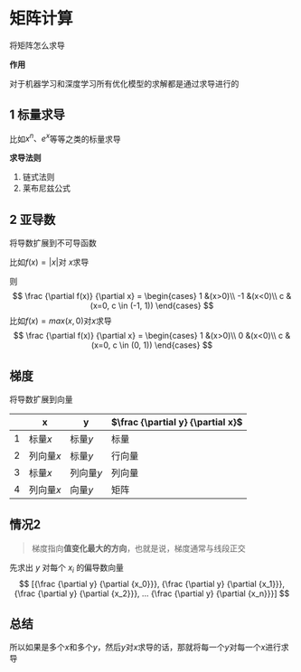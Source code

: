 # 矩阵计算

将矩阵怎么求导

**作用**

对于机器学习和深度学习所有优化模型的求解都是通过求导进行的

## 1 标量求导

比如$x^n、e^x$等等之类的标量求导

**求导法则**

1.   链式法则
2.   莱布尼兹公式

## 2 亚导数

将导数扩展到不可导函数

比如$f(x) = |x|$对 $x$求导

则
$$
\frac {\partial f(x)} {\partial x} = 
\begin{cases}
1 &(x>0)\\
-1 &(x<0)\\
c &(x=0, c \in (-1, 1))
\end{cases}
$$
比如$f(x) = max(x,0)$对$x$求导
$$
\frac {\partial f(x)} {\partial x} = 
\begin{cases}
1 &(x>0)\\
0 &(x<0)\\
c &(x=0, c \in (0, 1))
\end{cases}
$$

## 梯度

将导数扩展到向量

|      | x         | y         | $\frac {\partial y} {\partial x}$ |
| ---- | --------- | --------- | --------------------------------- |
| 1    | 标量$x$   | 标量$y$   | 标量                              |
| 2    | 列向量$x$ | 标量$y$   | 行向量                            |
| 3    | 标量$x$   | 列向量$y$ | 列向量                            |
| 4    | 列向量$x$ | 向量$y$   | 矩阵                              |

## 情况2

>    梯度指向**值变化最大的方向**，也就是说，梯度通常与线段正交

先求出 $y$ 对每个 $x_i$ 的偏导数向量
$$
[{\frac {\partial y} {\partial {x_0}}}, {\frac {\partial y} {\partial {x_1}}},{\frac {\partial y} {\partial {x_2}}}, ... {\frac {\partial y} {\partial {x_n}}}]
$$

## 总结

所以如果是多个$x$和多个$y$，然后$y$对$x$求导的话，那就将每一个$y$对每一个$x$进行求导